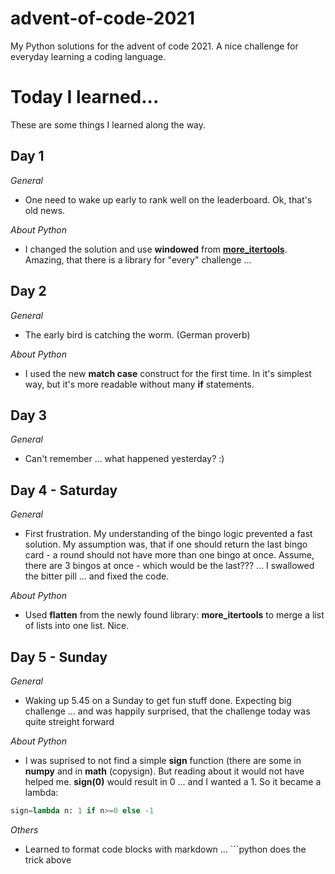 # advent-of-code-2021
My Python solutions for the advent of code 2021.
A nice challenge for everyday learning a coding language.
# Today I learned...
These are some things I learned along the way.
## Day 1
_General_
* One need to wake up early to rank well on the leaderboard. Ok, that's old news.

_About Python_
* I changed the solution and use **windowed** from **[more_itertools](https://more-itertools.readthedocs.io/en/stable/api.html#more_itertools.windowed)**. Amazing, that there is a library for "every" challenge ... 

## Day 2
_General_
* The early bird is catching the worm. (German proverb)

_About Python_
* I used the new **match case** construct for the first time. In it's simplest way, but it's more readable without many **if** statements.

## Day 3
_General_
* Can't remember ... what happened yesterday? :) 

## Day 4 - Saturday
_General_
* First frustration. My understanding of the bingo logic prevented a fast solution. My assumption was, that if one should return the last bingo card - a round should not have more than one bingo at once. Assume, there are 3 bingos at once - which would be the last??? ... I swallowed the bitter pill ... and fixed the code.

_About Python_
* Used **flatten** from the newly found library: **more_itertools** to merge a list of lists into one list. Nice.

## Day 5 - Sunday
_General_
* Waking up 5.45 on a Sunday to get fun stuff done. Expecting big challenge ... and was happily surprised, that the challenge today was quite streight forward

_About Python_
* I was suprised to not find a simple **sign** function (there are some in **numpy** and in **math** (copysign). But reading about it would not have helped me. **sign(0)** would result in 0 ... and I wanted a 1. So it became a lambda: 
```python
sign=lambda n: 1 if n>=0 else -1
```
_Others_
* Learned to format code blocks with markdown ... ```python does the trick above
